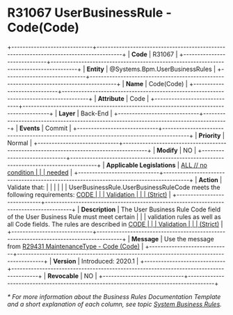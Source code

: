 ﻿---
erp.type: business-rule
erp.entity: Systems.Bpm.UserBusinessRules
---

# R31067 UserBusinessRule - Code(Code)
+-----------------------------+---------------------------------------------------------------------------------------+
| **Code**                    | R31067                                                                                |
+-----------------------------+---------------------------------------------------------------------------------------+
| **Entity**                  | @Systems.Bpm.UserBusinessRules                                                        |
+-----------------------------+---------------------------------------------------------------------------------------+
| **Name**                    | Code(Code)                                                                            |
+-----------------------------+---------------------------------------------------------------------------------------+
| **Attribute**               | Code                                                                                  |
+-----------------------------+---------------------------------------------------------------------------------------+
| **Layer**                   | Back-End                                                                              |
+-----------------------------+---------------------------------------------------------------------------------------+
| **Events**                  | Commit                                                                                |
+-----------------------------+---------------------------------------------------------------------------------------+
| **Priority**                | Normal                                                                                |
+-----------------------------+---------------------------------------------------------------------------------------+
| **Modify**                  | NO                                                                                    |
+-----------------------------+---------------------------------------------------------------------------------------+
| **Applicable Legislations** | [ALL // no condition                                                                  |
|                             | needed](xref:applicable-legislations)                                                 |
+-----------------------------+---------------------------------------------------------------------------------------+
| **Action**                  | Validate that:                                                                        |
|                             |                                                                                       |
|                             | UserBusinessRule.UserBusinessRuleCode meets the following requirements: [CODE         |
|                             | Validation                                                                            |
|                             | (Strict)](https://confluence.erp.net/pages/viewpage.action?pageId=700514305)          |
+-----------------------------+---------------------------------------------------------------------------------------+
| **Description**             | The User Business Rule Code field of the User Business Rule must meet certain         |
|                             | validation rules as well as all Code fields. The rules are described in [CODE         |
|                             | Validation                                                                            |
|                             | (Strict)](https://confluence.erp.net/pages/viewpage.action?pageId=700514305)          |
+-----------------------------+---------------------------------------------------------------------------------------+
| **Message**                 | Use the message from [R29431 MaintenanceType - Code (Code)](R29431.md)                |
+-----------------------------+---------------------------------------------------------------------------------------+
| **Version**                 | Introduced: 2020.1                                                                    |
+-----------------------------+---------------------------------------------------------------------------------------+
| **Revocable**               | NO                                                                                    |
+-----------------------------+---------------------------------------------------------------------------------------+

*\* For more information about the Business Rules Documentation Template and a short explanation of each column, see
topic [System Business Rules](../templates/template-description-system-business-rules.md).*
